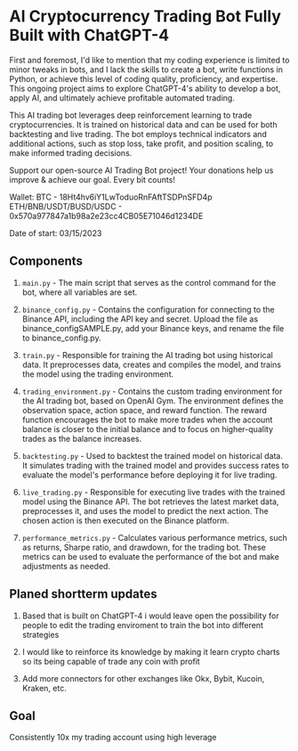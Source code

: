 # AI Cryptocurrency Trading Bot Fully Built with ChatGPT-4

First and foremost, I'd like to mention that my coding experience is limited to minor tweaks in bots, and I lack the skills to create a bot, write functions in Python, or achieve this level of coding quality, proficiency, and expertise. This ongoing project aims to explore ChatGPT-4's ability to develop a bot, apply AI, and ultimately achieve profitable automated trading.

This AI trading bot leverages deep reinforcement learning to trade cryptocurrencies. It is trained on historical data and can be used for both backtesting and live trading. The bot employs technical indicators and additional actions, such as stop loss, take profit, and position scaling, to make informed trading decisions.

Support our open-source AI Trading Bot project! Your donations help us improve & achieve our goal. Every bit counts! 

Wallet: BTC - 18Ht4hv6iY1LwToduoRnFAftTSDPnSFD4p ETH/BNB/USDT/BUSD/USDC - 0x570a977847a1b98a2e23cc4CB05E71046d1234DE

Date of start: 03/15/2023

## Components

1. `main.py` - The main script that serves as the control command for the bot, where all variables are set.

2. `binance_config.py` - Contains the configuration for connecting to the Binance API, including the API key and secret. Upload the file as binance_configSAMPLE.py, add your Binance keys, and rename the file to binance_config.py.

3. `train.py` - Responsible for training the AI trading bot using historical data. It preprocesses data, creates and compiles the model, and trains the model using the trading environment.

4. `trading_environment.py` - Contains the custom trading environment for the AI trading bot, based on OpenAI Gym. The environment defines the observation space, action space, and reward function. The reward function encourages the bot to make more trades when the account balance is closer to the initial balance and to focus on higher-quality trades as the balance increases.

5. `backtesting.py` - Used to backtest the trained model on historical data. It simulates trading with the trained model and provides success rates to evaluate the model's performance before deploying it for live trading.

6. `live_trading.py` - Responsible for executing live trades with the trained model using the Binance API. The bot retrieves the latest market data, preprocesses it, and uses the model to predict the next action. The chosen action is then executed on the Binance platform.

7. `performance_metrics.py` - Calculates various performance metrics, such as returns, Sharpe ratio, and drawdown, for the trading bot. These metrics can be used to evaluate the performance of the bot and make adjustments as needed.


## Planed shortterm updates

1. Based that is built on ChatGPT-4 i would leave open the possibility for people to edit the trading enviroment to train the bot into different strategies

2. I would like to reinforce its knowledge by making it learn crypto charts so its being capable of trade any coin with profit

3. Add more connectors for other exchanges like Okx, Bybit, Kucoin, Kraken, etc.

## Goal

Consistently 10x my trading account using high leverage